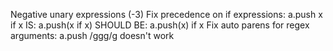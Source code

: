 Negative unary expressions (-3)
Fix precedence on if expressions:
  a.push x if x
  IS:
  a.push(x if x)
  SHOULD BE:
  a.push(x) if x
Fix auto parens for regex arguments:
  a.push /ggg/g
  doesn't work